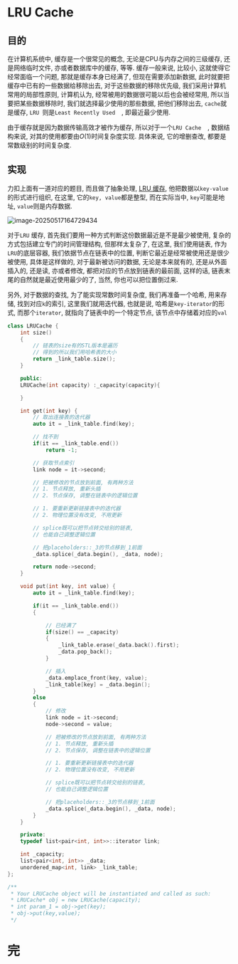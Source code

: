 # LRU Cache  

## 目的

在计算机系统中, 缓存是一个很常见的概念, 无论是CPU与内存之间的三级缓存, 还是网络临时文件, 亦或者数据库中的缓存, 等等. 缓存一般来说, 比较小, 这就使得它经常面临一个问题, 那就是缓存本身已经满了, 但现在需要添加新数据, 此时就要把缓存中已有的一些数据给移除出去, 对于这些数据的移除优先级, 我们采用计算机常用的局部性原则, 计算机认为, 经常被用的数据很可能以后也会被经常用, 所以当要把某些数据移除时, 我们就选择最少使用的那些数据, 把他们移除出去, `cache`就是缓存, `LRU `则是`Least Recently Used  `, 即最近最少使用.

由于缓存就是因为数据传输高效才被作为缓存, 所以对于一个`LRU Cache  `, 数据结构来说, 对其的使用都要由$O(1)$时间复杂度实现. 具体来说, 它的增删查改, 都要是常数级别的时间复杂度.

## 实现

力扣上面有一道对应的题目, 而且做了抽象处理, [LRU 缓存](https://leetcode.cn/problems/lru-cache/), 他把数据以`key-value`的形式进行组织, 在这里, 它的`key, value`都是整型, 而在实际当中, `key`可能是地址, `value`则是内存数据.

![image-20250517164729434](https://md-wind.oss-cn-nanjing.aliyuncs.com/md/20250517164729518.png)

对于`LRU` 缓存, 首先我们要用一种方式判断这份数据最近是不是最少被使用, 复杂的方式包括建立专门的时间管理结构, 但那样太复杂了, 在这里, 我们使用链表, 作为`LRU`的底层容器, 我们依据节点在链表中的位置, 判断它最近是经常被使用还是很少被使用, 具体是这样做的, 对于最新被访问的数据, 无论是本来就有的, 还是从外面插入的, 还是读, 亦或者修改, 都把对应的节点放到链表的最前面, 这样的话, 链表末尾的自然就是最近使用最少的了, 当然, 你也可以把位置倒过来.

另外, 对于数据的查找, 为了能实现常数时间复杂度, 我们再准备一个哈希, 用来存储, 找到对应`k`的索引, 这里我们就用迭代器, 也就是说, 哈希是`key-iterator`的形式, 而那个`iterator`, 就指向了链表中的一个特定节点, 该节点中存储着对应的`val`

```cpp
class LRUCache {
    int size()
    {
        // 链表的size有的STL版本是遍历
        // 得到的所以我们用哈希表的大小
        return _link_table.size();
    }

    public:
    LRUCache(int capacity) :_capacity(capacity){

    }

    int get(int key) {
        // 取出连接表的迭代器
        auto it = _link_table.find(key);

        // 找不到
        if(it == _link_table.end())
            return -1;

        // 获取节点索引
        link node = it->second;

        // 把被修改的节点放到前面, 有两种方法
        // 1. 节点释放, 重新头插
        // 2. 节点保存, 调整在链表中的逻辑位置

        // 1. 要重新更新链接表中的迭代器
        // 2. 物理位置没有改变, 不用更新

        // splice既可以把节点转交给别的链表, 
        // 也能自己调整逻辑位置

        // 把placeholders::_3的节点移到_1前面
        _data.splice(_data.begin(), _data, node); 

        return node->second;
    }

    void put(int key, int value) {
        auto it = _link_table.find(key);

        if(it == _link_table.end())
        {

            // 已经满了
            if(size() == _capacity)
            {
                _link_table.erase(_data.back().first);
                _data.pop_back();
            }

            // 插入
            _data.emplace_front(key, value);
            _link_table[key] = _data.begin();
        }
        else
        {
            // 修改
            link node = it->second;
            node->second = value;

            // 把被修改的节点放到前面, 有两种方法
            // 1. 节点释放, 重新头插
            // 2. 节点保存, 调整在链表中的逻辑位置

            // 1. 要重新更新链接表中的迭代器
            // 2. 物理位置没有改变, 不用更新

            // splice既可以把节点转交给别的链表, 
            // 也能自己调整逻辑位置

            // 把placeholders::_3的节点移到_1前面
            _data.splice(_data.begin(), _data, node);
        }
    }

    private:
    typedef list<pair<int, int>>::iterator link;

    int _capacity;
    list<pair<int, int>> _data;
    unordered_map<int, link> _link_table;
};

/**
 * Your LRUCache object will be instantiated and called as such:
 * LRUCache* obj = new LRUCache(capacity);
 * int param_1 = obj->get(key);
 * obj->put(key,value);
 */
```

# 完